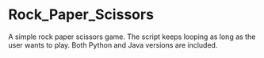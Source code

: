# Rock_Paper_Scissors
A simple rock paper scissors game.
The script keeps looping as long as the user wants to play.
Both Python and Java versions are included.
